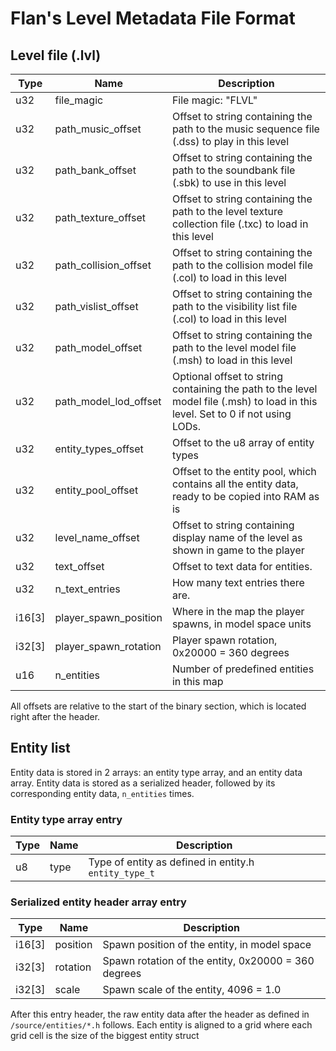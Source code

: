 # Flan's Level Metadata File Format

## Level file (.lvl)
| Type            | Name              | Description                                                                                  |
| --------------- | ----------------- | -------------------------------------------------------------------------------------------- |
| u32 | file_magic            | File magic: "FLVL"                                                                           |
| u32 | path_music_offset     | Offset to string containing the path to the music sequence file (.dss) to play in this level |
| u32 | path_bank_offset      | Offset to string containing the path to the soundbank file (.sbk) to use in this level       |
| u32 | path_texture_offset   | Offset to string containing the path to the level texture collection file (.txc) to load in this level    |
| u32 | path_collision_offset | Offset to string containing the path to the collision model file (.col) to load in this level    |
| u32 | path_vislist_offset   | Offset to string containing the path to the visibility list file (.col) to load in this level    |
| u32 | path_model_offset     | Offset to string containing the path to the level model file (.msh) to load in this level    |
| u32 | path_model_lod_offset | Optional offset to string containing the path to the level model file (.msh) to load in this level. Set to 0 if not using LODs. |
| u32 | entity_types_offset | Offset to the u8 array of entity types  |
| u32 | entity_pool_offset | Offset to the entity pool, which contains all the entity data, ready to be copied into RAM as is | 
| u32 | level_name_offset     | Offset to string containing display name of the level as shown in game to the player         |
| u32 | text_offset     | Offset to text data for entities.         |
| u32 | n_text_entries     | How many text entries there are.         |
| i16[3] | player_spawn_position       | Where in the map the player spawns, in model space units                                     |
| i32[3] | player_spawn_rotation       | Player spawn rotation, 0x20000 = 360 degrees                                   |
| u16 | n_entities            | Number of predefined entities in this map                                                    |

All offsets are relative to the start of the binary section, which is located right after the header.

## Entity list

Entity data is stored in 2 arrays: an entity type array, and an entity data array. Entity data is stored as a serialized header, followed by its corresponding entity data, `n_entities` times.

### Entity type array entry
| Type   | Name     | Description                                                       |
| ------ | -------- | ----------------------------------------------------------------- |
| u8     | type     | Type of entity as defined in entity.h `entity_type_t`             |

### Serialized entity header array entry
| Type   | Name     | Description                                                       |
| ------ | -------- | ----------------------------------------------------------------- |
| i16[3] | position | Spawn position of the entity, in model space                      |
| i32[3] | rotation | Spawn rotation of the entity, 0x20000 = 360 degrees               |
| i32[3] | scale    | Spawn scale of the entity, 4096 = 1.0                             |
After this entry header, the raw entity data after the header as defined in `/source/entities/*.h` follows. Each entity is aligned to a grid where each grid cell is the size of the biggest entity struct